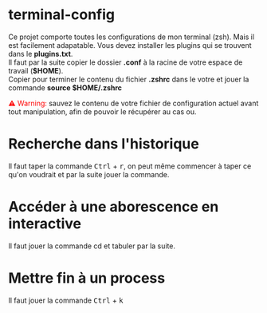 <style>
r { color: Red }
o { color: Orange }
g { color: Green }
</style>

# terminal-config
Ce projet comporte toutes les configurations de mon terminal (zsh). Mais il est facilement adapatable.
Vous devez installer les plugins qui se trouvent dans le **plugins.txt**.\
Il faut par la suite copier le dossier **.conf** à la racine de votre espace de travail (**$HOME**).\
Copier pour terminer le contenu du fichier **.zshrc** dans le votre et jouer la commande **source $HOME/.zshrc**

<r>:warning: Warning:</r> sauvez le contenu de votre fichier de configuration actuel avant tout manipulation, afin de pouvoir le récupérer au cas ou.

# Recherche dans l'historique
Il faut taper la commande <kbd>Ctrl</kbd> + <kbd>r</kbd>, on peut même commencer à taper ce qu'on voudrait et par la suite jouer la commande.

# Accéder à une aborescence en interactive
Il faut jouer la commande cd et tabuler par la suite.

# Mettre fin à un process
Il faut jouer la commande <kbd>Ctrl</kbd> + <kbd>k</kbd> 